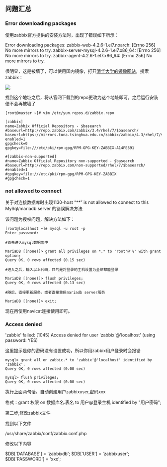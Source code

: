 

## 问题汇总

### Error downloading packages

使用zabbix官方提供的安装方法时，出现了错误如下所示：

Error downloading packages:
  zabbix-web-4.2.6-1.el7.noarch: [Errno 256] No more mirrors to try.
  zabbix-server-mysql-4.2.6-1.el7.x86_64: [Errno 256] No more mirrors to try.
  zabbix-agent-4.2.6-1.el7.x86_64: [Errno 256] No more mirrors to try.

很明显，这是被墙了，可以使用国内镜像，打开[清华大学的镜像网站](<https://mirrors.tuna.tsinghua.edu.cn/zabbix/zabbix/4.3/rhel/8/>)，搜索zabbix：

<div>
    <image src="../img/error1.png"></image>
</div>

找到这个地址之后，将从官网下载到的repo更改为这个地址即可。之后运行安装便不会再被墙了

```
[root@master ~]# vim /etc/yum.repos.d/zabbix.repo 

[zabbix]
name=Zabbix Official Repository - $basearch
#baseurl=http://repo.zabbix.com/zabbix/3.4/rhel/7/$basearch/
baseurl=https://mirrors.tuna.tsinghua.edu.cn/zabbix/zabbix/4.3/rhel/7/$basearch/
enabled=1
gpgcheck=0
gpgkey=file:///etc/pki/rpm-gpg/RPM-GPG-KEY-ZABBIX-A14FE591

#[zabbix-non-supported]
#name=Zabbix Official Repository non-supported - $basearch 
#baseurl=http://repo.zabbix.com/non-supported/rhel/7/$basearch/
#enabled=1
#gpgkey=file:///etc/pki/rpm-gpg/RPM-GPG-KEY-ZABBIX
#gpgcheck=1
```

### not allowed to connect

关于对连接数据库时出现1130-host “**” is not allowed to connect to this MySql/mariadb server 的错误解决方法

该问题为授权问题，解决方法如下：

```shell
[root@localhost ~]# mysql -u root -p
Enter password:

#首先进入mysql数据库中

MariaDB [(none)]> grant all privileges on *.* to 'root'@'%' with grant option;
Query OK, 0 rows affected (0.15 sec)

#进入之后，输入以上代码，目的是将登录的主机设置为全部都能登录

MariaDB [(none)]> flush privileges;
Query OK, 0 rows affected (0.13 sec)

#随后，直接更新服务。或者直接重启mariadb server服务

MariaDB [(none)]> exit;
```

 现在再使用navicat连接使用即可。 

### Access denied

'zabbix' failed: [1045] Access denied for user 'zabbix'@'localhost' (using password: YES)

 这里提示是你的密码没有设置成功，所以你用zabbix用户登录时会报错

```
mysql> grant all on zabbic.* to 'zabbix'@'localhost' identified by 'zabbix';
Query OK, 0 rows affected (0.00 sec)

mysql> flush privileges;
Query OK, 0 rows affected (0.00 sec)  
```

执行上面两句话。自动创建用户zabbixuser,密码xxx

格式：grant 权限 on 数据库名.表名 to 用户@登录主机 identified by "用户密码";

第二步,修改zabbix文件

找到以下文件

/usr/share/zabbix/conf/zabbix.conf.php

修改以下内容

$DB['DATABASE'] = 'zabbixdb';
$DB['USER']     = 'zabbixuser';
$DB['PASSWORD'] = 'xxx';